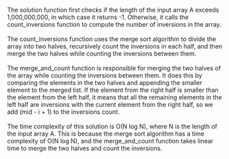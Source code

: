 The solution function first checks if the length of the input array A exceeds 1,000,000,000, in which case it returns -1. Otherwise, it calls the count_inversions function to compute the number of inversions in the array.<br/><br/>
The count_inversions function uses the merge sort algorithm to divide the array into two halves, recursively count the inversions in each half, and then merge the two halves while counting the inversions between them.<br/><br/>
The merge_and_count function is responsible for merging the two halves of the array while counting the inversions between them. It does this by comparing the elements in the two halves and appending the smaller element to the merged list. If the element from the right half is smaller than the element from the left half, it means that all the remaining elements in the left half are inversions with the current element from the right half, so we add (mid - i + 1) to the inversions count.<br/><br/>
The time complexity of this solution is O(N log N), where N is the length of the input array A. This is because the merge sort algorithm has a time complexity of O(N log N), and the merge_and_count function takes linear time to merge the two halves and count the inversions.
